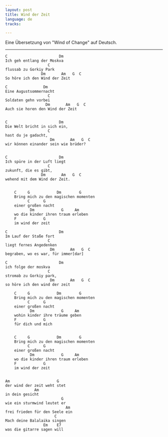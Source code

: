 ```yaml
---
layout: post
title: Wind der Zeit
language: de
tracks:

---
```


Eine Übersetzung von "Wind of Change" auf Deutsch.


-----

	C                       Dm
	Ich geh entlang der Moskva
	                   C
	flussab zu Gorkiy Park
	                Dm       Am   G  C
	So höre ich den Wind der Zeit
	
	C                Dm
	Eine Augustsommernacht
	                   C
	Soldaten gehn vorbei
	                  Dm       Am   G  C
	Auch sie horen den Wind der Zeit
	
	
	C                       Dm
	Die Welt bricht in sich ein,
	                   C
	hast du je gadacht, 
	                    Dm       Am   G  C
	wir können einander sein wie brüder?
	
	
	C                       Dm
	Ich spüre in der Luft liegt
	                   C
	zukunft, die es gibt,
	                Dm       Am   G  C
	wehend mit dem Wind der Zeit.
	
	
		C     G            Dm        G
		Bring mich zu den magischen momenten
		      C      G
		einer großen nacht
		       Dm            G     Am
		wo die kinder ihren traum erleben
		F            G
		im wind der zeit
	
	C                       Dm
	Im Lauf der Staße fort
	                   C
	liegt fernes Angedenken
	                    Dm       Am   G  C
	begraben, wo es war, für immer[dar]
	 
	C                       Dm
	ich folge der moskva
	                   C
	stromab zu Gorkiy park,
	                    Dm       Am   G  C
	so höre ich den wind der zeit
	
	    C     G            Dm        G
	    Bring mich zu den magischen momenten 
	          C      G
	    einer großen nacht
	           Dm            G     Am
	    wohin kinder ihre träume geben
	    F            G
	    für dich und mich
	
	    
	    C     G            Dm        G
	    Bring mich zu den magischen momenten 
	          C      G
	    einer großen nacht
	           Dm            G     Am
	    wo die kinder ihren traum erleben
	    F            G
	    im wind der zeit
	
	
	Am                     G
	der wind der zeit weht stet
	             Am
	in dein gesicht
	                         G
	wie ein sturmwind leutet er
	                           Am
	frei frieden für den Seele ein
	                      C
	Mach deine Balalaika singen
	                 Em    E7
	was die gitarre sagen will
